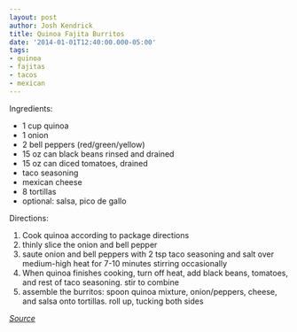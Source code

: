 ```yaml
---
layout: post
author: Josh Kendrick
title: Quinoa Fajita Burritos
date: '2014-01-01T12:40:00.000-05:00'
tags:
- quinoa
- fajitas
- tacos
- mexican
---
```


Ingredients:
* 1 cup quinoa
* 1 onion
* 2 bell peppers (red/green/yellow)
* 15 oz can black beans rinsed and drained
* 15 oz can diced tomatoes, drained
* taco seasoning
* mexican cheese
* 8 tortillas
* optional: salsa, pico de gallo

Directions:
1. Cook quinoa according to package directions
2. thinly slice the onion and bell pepper
3. saute onion and bell peppers with 2 tsp taco seasoning and salt over medium-high heat for 7-10 minutes stirring occasionally
4. When quinoa finishes cooking, turn off heat, add black beans, tomatoes, and rest of taco seasoning. stir to combine
5. assemble the burritos: spoon quinoa mixture, onion/peppers, cheese, and salsa onto tortillas. roll up, tucking both sides

*[Source](http://www.thegardengrazer.com/2012/06/quinoa-fajita-burritos.html)*
